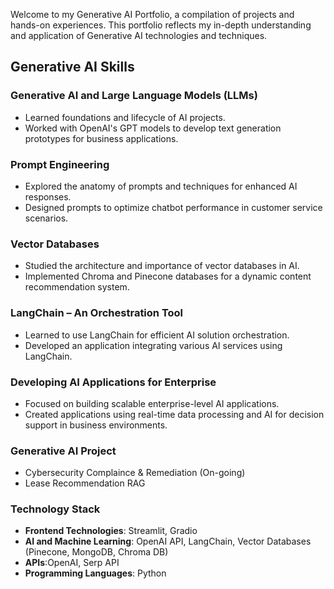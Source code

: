 
Welcome to my Generative AI Portfolio, a compilation of projects and hands-on experiences. This portfolio reflects my in-depth understanding and application of Generative AI technologies and techniques.

## Generative AI Skills

### Generative AI and Large Language Models (LLMs)
- Learned foundations and lifecycle of AI projects.
- Worked with OpenAI's GPT models to develop text generation prototypes for business applications.

### Prompt Engineering
- Explored the anatomy of prompts and techniques for enhanced AI responses.
- Designed prompts to optimize chatbot performance in customer service scenarios.

### Vector Databases
- Studied the architecture and importance of vector databases in AI.
- Implemented Chroma and Pinecone databases for a dynamic content recommendation system.

### LangChain – An Orchestration Tool
- Learned to use LangChain for efficient AI solution orchestration.
- Developed an application integrating various AI services using LangChain.

### Developing AI Applications for Enterprise
- Focused on building scalable enterprise-level AI applications.
- Created applications using real-time data processing and AI for decision support in business environments.

### Generative AI Project
- Cybersecurity Complaince & Remediation (On-going)
- Lease Recommendation RAG

### Technology Stack
- **Frontend Technologies**: Streamlit, Gradio
- **AI and Machine Learning**: OpenAI API, LangChain, Vector Databases (Pinecone, MongoDB, Chroma DB)
- **APIs**:OpenAI, Serp API
- **Programming Languages**: Python